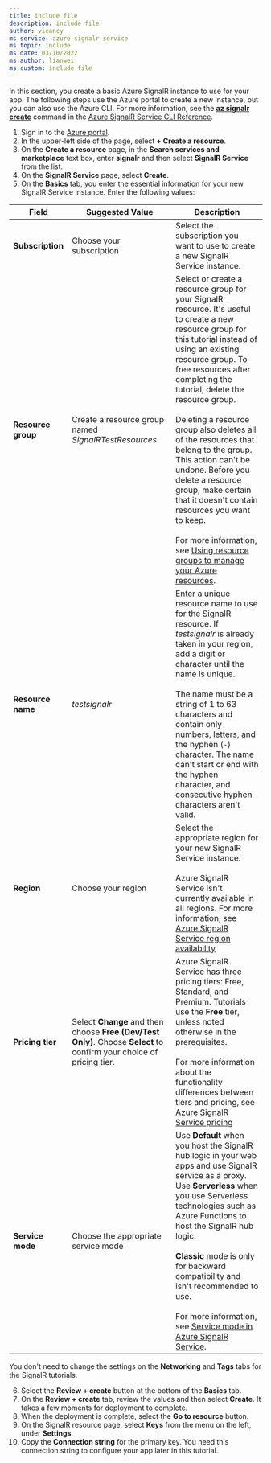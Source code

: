 ```yaml
---
title: include file
description: include file
author: vicancy
ms.service: azure-signalr-service
ms.topic: include
ms.date: 03/10/2022
ms.author: lianwei
ms.custom: include file
---
```


 In this section, you create a basic Azure SignalR instance to use for your app. The following steps use the Azure portal to create a new instance, but you can also use the Azure CLI. For more information, see the [**az signalr create**](/cli/azure/signalr?view=azure-cli-latest#az-signalr-create&preserve-view=true) command in the [Azure SignalR Service CLI Reference](/cli/azure/service-page/azure%20signalr?view=azure-cli-latest&preserve-view=true).

1. Sign in to the [Azure portal](https://portal.azure.com).
1. In the upper-left side of the page, select **+ Create a resource**.
1. On the **Create a resource** page, in the **Search services and marketplace** text box, enter **signalr** and then select **SignalR Service** from the list.
1. On the **SignalR Service** page, select **Create**.
1. On the **Basics** tab, you enter the essential information for your new SignalR Service instance. Enter the following values:

| Field | Suggested Value | Description |
| --- | --- | --- |
| **Subscription** | Choose your subscription | Select the subscription you want to use to create a new SignalR Service instance. |
| **Resource group**| Create a resource group named *SignalRTestResources*  |Select or create a resource group for your SignalR resource. It's useful to create a new resource group for this tutorial instead of using an existing resource group. To free resources after completing the tutorial, delete the resource group. <br /><br /> Deleting a resource group also deletes all of the resources that belong to the group. This action can't be undone. Before you delete a resource group, make certain that it doesn't contain resources you want to keep.<br /><br />For more information, see [Using resource groups to manage your Azure resources](../../azure-resource-manager/management/overview.md).|
|**Resource name** | *testsignalr* | Enter a unique resource name to use for the SignalR resource. If *testsignalr* is already taken in your region, add a digit or character until the name is unique. <br /><br />The name must be a string of 1 to 63 characters and contain only numbers, letters, and the hyphen (`-`) character. The name can't start or end with the hyphen character, and consecutive hyphen characters aren't valid.|
| **Region** | Choose your region | Select the appropriate region for your new SignalR Service instance.<br /><br />Azure SignalR Service isn't currently available in all regions. For more information, see [Azure SignalR Service region availability](https://azure.microsoft.com/global-infrastructure/services/?products=signalr-service) |
| **Pricing tier** | Select **Change** and then choose **Free (Dev/Test Only)**. Choose **Select**  to confirm your choice of pricing tier.| Azure SignalR Service has three pricing tiers: Free, Standard, and Premium. Tutorials use the **Free** tier, unless noted otherwise in the prerequisites.<br /><br />For more information about the functionality differences between tiers and pricing, see [Azure SignalR Service pricing](https://azure.microsoft.com/pricing/details/signalr-service/) |
| **Service mode** | Choose the appropriate service mode| Use **Default** when you host the SignalR hub logic in your web apps and use SignalR service as a proxy. Use **Serverless** when you use Serverless technologies such as Azure Functions to host the SignalR hub logic.<br /><br /> **Classic** mode is only for backward compatibility and isn't recommended to use.<br /><br />For more information, see [Service mode in Azure SignalR Service](../concept-service-mode.md).|

You don't need to change the settings on the **Networking** and **Tags** tabs for the SignalR tutorials.

6. Select the **Review + create** button at the bottom of the **Basics** tab.
1. On the **Review + create** tab, review the values and then select **Create**. It takes a few moments for deployment to complete.
1. When the deployment is complete, select the **Go to resource** button.
1. On the SignalR resource page, select **Keys** from the menu on the left, under **Settings**.
1. Copy the **Connection string** for the primary key. You need this connection string to configure your app later in this tutorial.